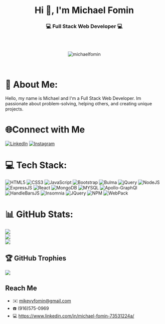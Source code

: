 <h1 align="center">Hi 👋,  I'm Michael Fomin</h1>
<h3 align="center">💻 Full Stack Web Developer 💻</h3>
<br>
<br>
<p align="center"> <img src="https://komarev.com/ghpvc/?username=fominmike&label=Profile%20Visits&color=0e75b6&style=flat" alt="michaelfomin" /> </p>

<br>

# 💫 About Me:
Hello, my name is Michael and I'm a Full Stack Web Developer. Im passionate about problem-solving, helping others, and creating unique projects.


# 🌐Connect with Me
[![LinkedIn](https://img.shields.io/badge/LinkedIn-%230077B5.svg?logo=linkedin&logoColor=white)](https://www.linkedin.com/in/michael-fomin-73531224a?trk=people-guest_people_search-card) [![Instagram](https://img.shields.io/badge/Instagram-%23E4405F.svg?logo=Instagram&logoColor=white)](https://www.instagram.com/mikefominn/) 


# 💻 Tech Stack:
![HTML5](https://img.shields.io/badge/html5-%23E34F26.svg?style=for-the-badge&logo=html5&logoColor=white) ![CSS3](https://img.shields.io/badge/css3-%231572B6.svg?style=for-the-badge&logo=css3&logoColor=white) ![JavaScript](https://img.shields.io/badge/javascript-%23323330.svg?style=for-the-badge&logo=javascript&logoColor=%23F7DF1E) ![Bootstrap](https://img.shields.io/badge/bootstrap-%23563D7C.svg?style=for-the-badge&logo=bootstrap&logoColor=white) ![Bulma](https://img.shields.io/badge/Bulma-00D1B2?style=for-the-badge&logo=Bulma&logoColor=white
) ![jQuery](https://img.shields.io/badge/jquery-%230769AD.svg?style=for-the-badge&logo=jquery&logoColor=white) ![NodeJS](https://img.shields.io/badge/node.js-6DA55F?style=for-the-badge&logo=node.js&logoColor=white) ![ExpressJS](https://img.shields.io/badge/Express.js-000000?style=for-the-badge&logo=express&logoColor=white
) ![React](https://img.shields.io/badge/react-%2320232a.svg?style=for-the-badge&logo=react&logoColor=%2361DAFB) ![MongoDB](https://img.shields.io/badge/MongoDB-4EA94B?style=for-the-badge&logo=mongodb&logoColor=white) ![MYSQL](https://img.shields.io/badge/MySQL-005C84?style=for-the-badge&logo=mysql&logoColor=white) ![Apollo-GraphQl](https://img.shields.io/badge/Apollo%20GraphQL-311C87?&style=for-the-badge&logo=Apollo%20GraphQL&logoColor=white) ![HandleBarsJS](https://img.shields.io/badge/Handlebars.js-f0772b?style=for-the-badge&logo=handlebarsdotjs&logoColor=black
) ![Insomnia](https://img.shields.io/badge/Insomnia-5849be?style=for-the-badge&logo=Insomnia&logoColor=white
) ![JQuery](https://img.shields.io/badge/jQuery-0769AD?style=for-the-badge&logo=jquery&logoColor=white) ![NPM](https://img.shields.io/badge/npm-CB3837?style=for-the-badge&logo=npm&logoColor=white
) ![WebPack](https://img.shields.io/badge/Webpack-8DD6F9?style=for-the-badge&logo=Webpack&logoColor=white
)

# 📊 GitHub Stats:
![](https://github-readme-stats.vercel.app/api?username=fominmike&theme=dark&hide_border=false&include_all_commits=false&count_private=false)<br/>
![](https://github-readme-streak-stats.herokuapp.com/?user=fominmike&theme=dark&hide_border=false)<br/>
![](https://github-readme-stats.vercel.app/api/top-langs/?username=fominmike&theme=dark&hide_border=false&include_all_commits=false&count_private=false&layout=compact)


## 🏆 GitHub Trophies
![](https://github-profile-trophy.vercel.app/?username=fominmike&theme=matrix&no-frame=false&no-bg=false&margin-w=4)



## Reach Me
- ✉️ mikeyyfomin@gmail.com
- ☎️ (916)575-0969
- 💻 https://www.linkedin.com/in/michael-fomin-73531224a/